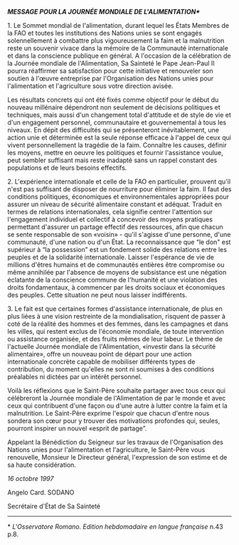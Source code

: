 ***MESSAGE POUR LA JOURNÉE MONDIALE DE L'ALIMENTATION\****

1\. Le Sommet mondial de l'alimentation, durant lequel les États Membres de la FAO et toutes les institutions des Nations unies se sont engagés solennellement à combattre plus vigoureusement la faim et la malnutrition reste un souvenir vivace dans la mémoire de la Communauté internationale et dans la conscience publique en général. A l'occasion de la célébration de la Journée mondiale de l'Alimenta­tion, Sa Sainteté le Pape Jean-Paul II pourra réaffirmer sa satisfaction pour cette initiative et renouveler son soutien à l'œuvre entreprise par l'Organisation des Nations unies pour l'alimentation et l'agriculture sous votre direction avisée.

Les résultats concrets qui ont été fixés comme objectif pour le début du nouveau millénaire dépendront non seulement de décisions politiques et techniques, mais aussi d'un changement total d'attitude et de style de vie et d'un engagement personnel, communautaire et gouvernemental à tous les niveaux. En dépit des difficultés qui se présenteront inévitablement, une action unie et déterminée est la seule réponse efficace à l'appel de ceux qui vivent personnellement la tragédie de la faim. Connaître les causes, définir les moyens, mettre en oeuvre les politiques et fournir l'assistance voulue, peut sembler suffisant mais reste inadapté sans un rappel constant des populations et de leurs besoins effectifs.

2\. L'expérience internationale et celle de la FAO en particulier, prouvent qu'il n'est pas suffisant de disposer de nourriture pour éliminer la faim. Il faut des conditions politiques, économiques et environnementales appropriées pour assurer un niveau de sécurité alimentaire constant et adéquat. Traduit en termes de rela­tions internationales, cela signifie centrer l'attention sur l'engagement individuel et collectif à concevoir des moyens pratiques permettant d'assurer un partage effectif des ressources, afin que chacun se sente responsable de son «voisin» - qu'il s'agis­se d'une personne, d'une communauté, d'une nation ou d'un État. La reconnais­sance que “le don" est supérieur à “la possession” est un fondement solide des relations entre les peuples et de la solidarité internationale. Laisser l'espérance de vie de millions d'êtres humains et de communautés entières être compromise ou même annihilée par l'absence de moyens de subsistance est une négation éclatante de la conscience commune de l'humanité et une violation des droits fondamen­taux, à commencer par les droits sociaux et économiques des peuples. Cette situation ne peut nous laisser indifférents.

3\. Le fait est que certaines formes d'assistance internationale, de plus en plus liées à une vision restreinte de la mondialisation, risquent de passer à coté de la réalité des hommes et des femmes, dans les campagnes et dans les villes, qui restent exclus de l'économie mondiale, de toute intervention ou assistance organisée, et des fruits mêmes de leur labeur. Le thème de l'actuelle Journée mondiale de l'Alimentation, «investir dans la sécurité alimentaire», offre un nouveau point de départ pour une action internationale concrète capable de mobiliser différents types de contribution, du moment qu'elles ne sont ni soumises à des conditions préalables ni dictées par un intérêt personnel.

Voilà les réflexions que le Saint-Père souhaite partager avec tous ceux qui célé­breront la Journée mondiale de l'Alimentation de par le monde et avec ceux qui contribuent d'une façon ou d'une autre à lutter contre la faim et la malnutrition. Le Saint-Père exprime l'espoir que chacun d'entre nous sondera son cœur pour y trouver des motivations profondes qui, seules, pourront inspirer un nouvel «esprit de partage”.

Appelant la Bénédiction du Seigneur sur les travaux de l'Organisation des Nations unies pour l'alimentation et l'agriculture, le Saint-Père vous renouvelle, Monsieur le Directeur général, l'expression de son estime et de sa haute considération.

*16 octobre 1997*

Angelo Card. SODANO

Secrétaire d'État de Sa Sainteté

* * *

\* *L'Osservatore Romano. Edition hebdomadaire en langue française* n.43 p.8.